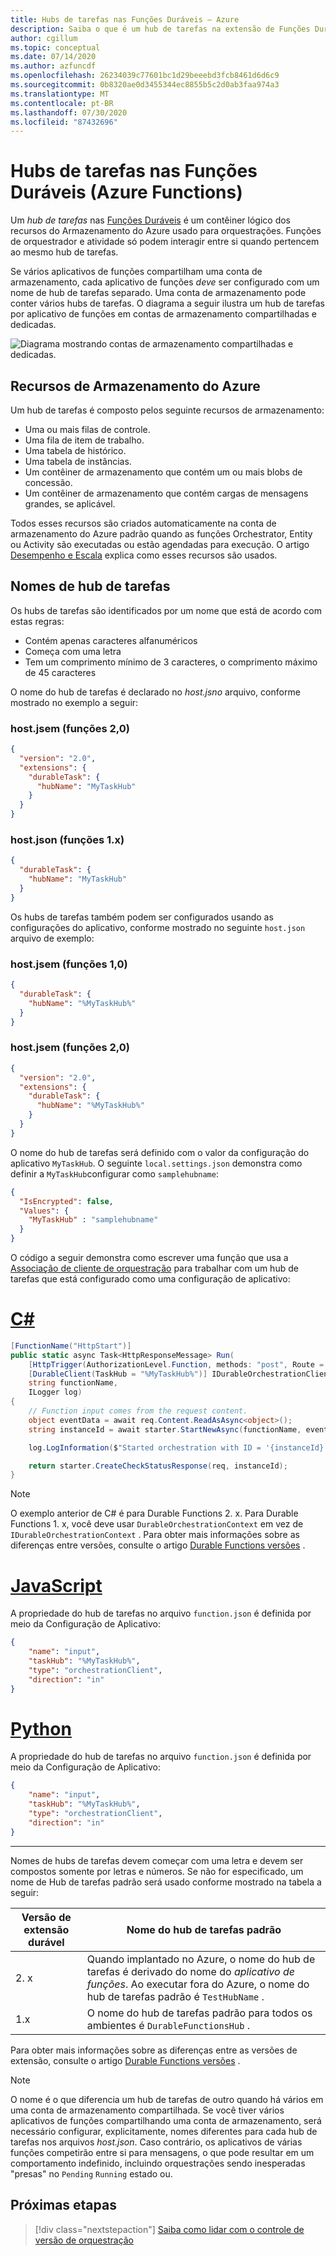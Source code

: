 ```yaml
---
title: Hubs de tarefas nas Funções Duráveis – Azure
description: Saiba o que é um hub de tarefas na extensão de Funções Duráveis do Azure Functions. Saiba como configurar os hubs de tarefas.
author: cgillum
ms.topic: conceptual
ms.date: 07/14/2020
ms.author: azfuncdf
ms.openlocfilehash: 26234039c77601bc1d29beeebd3fcb8461d6d6c9
ms.sourcegitcommit: 0b8320ae0d3455344ec8855b5c2d0ab3faa974a3
ms.translationtype: MT
ms.contentlocale: pt-BR
ms.lasthandoff: 07/30/2020
ms.locfileid: "87432696"
---
```

# <a name="task-hubs-in-durable-functions-azure-functions"></a>Hubs de tarefas nas Funções Duráveis (Azure Functions)

Um *hub de tarefas* nas [Funções Duráveis](durable-functions-overview.md) é um contêiner lógico dos recursos do Armazenamento do Azure usado para orquestrações. Funções de orquestrador e atividade só podem interagir entre si quando pertencem ao mesmo hub de tarefas.

Se vários aplicativos de funções compartilham uma conta de armazenamento, cada aplicativo de funções *deve* ser configurado com um nome de hub de tarefas separado. Uma conta de armazenamento pode conter vários hubs de tarefas. O diagrama a seguir ilustra um hub de tarefas por aplicativo de funções em contas de armazenamento compartilhadas e dedicadas.

![Diagrama mostrando contas de armazenamento compartilhadas e dedicadas.](./media/durable-functions-task-hubs/task-hubs-storage.png)

## <a name="azure-storage-resources"></a>Recursos de Armazenamento do Azure

Um hub de tarefas é composto pelos seguinte recursos de armazenamento:

* Uma ou mais filas de controle.
* Uma fila de item de trabalho.
* Uma tabela de histórico.
* Uma tabela de instâncias.
* Um contêiner de armazenamento que contém um ou mais blobs de concessão.
* Um contêiner de armazenamento que contém cargas de mensagens grandes, se aplicável.

Todos esses recursos são criados automaticamente na conta de armazenamento do Azure padrão quando as funções Orchestrator, Entity ou Activity são executadas ou estão agendadas para execução. O artigo [Desempenho e Escala](durable-functions-perf-and-scale.md) explica como esses recursos são usados.

## <a name="task-hub-names"></a>Nomes de hub de tarefas

Os hubs de tarefas são identificados por um nome que está de acordo com estas regras:

* Contém apenas caracteres alfanuméricos
* Começa com uma letra
* Tem um comprimento mínimo de 3 caracteres, o comprimento máximo de 45 caracteres

O nome do hub de tarefas é declarado no *host.jsno* arquivo, conforme mostrado no exemplo a seguir:

### <a name="hostjson-functions-20"></a>host.jsem (funções 2,0)

```json
{
  "version": "2.0",
  "extensions": {
    "durableTask": {
      "hubName": "MyTaskHub"
    }
  }
}
```

### <a name="hostjson-functions-1x"></a>host.json (funções 1.x)

```json
{
  "durableTask": {
    "hubName": "MyTaskHub"
  }
}
```

Os hubs de tarefas também podem ser configurados usando as configurações do aplicativo, conforme mostrado no seguinte `host.json` arquivo de exemplo:

### <a name="hostjson-functions-10"></a>host.jsem (funções 1,0)

```json
{
  "durableTask": {
    "hubName": "%MyTaskHub%"
  }
}
```

### <a name="hostjson-functions-20"></a>host.jsem (funções 2,0)

```json
{
  "version": "2.0",
  "extensions": {
    "durableTask": {
      "hubName": "%MyTaskHub%"
    }
  }
}
```

O nome do hub de tarefas será definido com o valor da configuração do aplicativo `MyTaskHub`. O seguinte `local.settings.json` demonstra como definir a `MyTaskHub`configurar como `samplehubname`:

```json
{
  "IsEncrypted": false,
  "Values": {
    "MyTaskHub" : "samplehubname"
  }
}
```

O código a seguir demonstra como escrever uma função que usa a [Associação de cliente de orquestração](durable-functions-bindings.md#orchestration-client) para trabalhar com um hub de tarefas que está configurado como uma configuração de aplicativo:

# <a name="c"></a>[C#](#tab/csharp)

```csharp
[FunctionName("HttpStart")]
public static async Task<HttpResponseMessage> Run(
    [HttpTrigger(AuthorizationLevel.Function, methods: "post", Route = "orchestrators/{functionName}")] HttpRequestMessage req,
    [DurableClient(TaskHub = "%MyTaskHub%")] IDurableOrchestrationClient starter,
    string functionName,
    ILogger log)
{
    // Function input comes from the request content.
    object eventData = await req.Content.ReadAsAsync<object>();
    string instanceId = await starter.StartNewAsync(functionName, eventData);

    log.LogInformation($"Started orchestration with ID = '{instanceId}'.");

    return starter.CreateCheckStatusResponse(req, instanceId);
}
```

> [!NOTE]
> O exemplo anterior de C# é para Durable Functions 2. x. Para Durable Functions 1. x, você deve usar `DurableOrchestrationContext` em vez de `IDurableOrchestrationContext` . Para obter mais informações sobre as diferenças entre versões, consulte o artigo [Durable Functions versões](durable-functions-versions.md) .

# <a name="javascript"></a>[JavaScript](#tab/javascript)

A propriedade do hub de tarefas no arquivo `function.json` é definida por meio da Configuração de Aplicativo:

```json
{
    "name": "input",
    "taskHub": "%MyTaskHub%",
    "type": "orchestrationClient",
    "direction": "in"
}
```

# <a name="python"></a>[Python](#tab/python)

A propriedade do hub de tarefas no arquivo `function.json` é definida por meio da Configuração de Aplicativo:

```json
{
    "name": "input",
    "taskHub": "%MyTaskHub%",
    "type": "orchestrationClient",
    "direction": "in"
}
```

---

Nomes de hubs de tarefas devem começar com uma letra e devem ser compostos somente por letras e números. Se não for especificado, um nome de Hub de tarefas padrão será usado conforme mostrado na tabela a seguir:

| Versão de extensão durável | Nome do hub de tarefas padrão |
| - | - |
| 2. x | Quando implantado no Azure, o nome do hub de tarefas é derivado do nome do _aplicativo de funções_. Ao executar fora do Azure, o nome do hub de tarefas padrão é `TestHubName` . |
| 1.x | O nome do hub de tarefas padrão para todos os ambientes é `DurableFunctionsHub` . |

Para obter mais informações sobre as diferenças entre as versões de extensão, consulte o artigo [Durable Functions versões](durable-functions-versions.md) .

> [!NOTE]
> O nome é o que diferencia um hub de tarefas de outro quando há vários em uma conta de armazenamento compartilhada. Se você tiver vários aplicativos de funções compartilhando uma conta de armazenamento, será necessário configurar, explicitamente, nomes diferentes para cada hub de tarefas nos arquivos *host.json*. Caso contrário, os aplicativos de várias funções competirão entre si para mensagens, o que pode resultar em um comportamento indefinido, incluindo orquestrações sendo inesperadas "presas" no `Pending` `Running` estado ou.

## <a name="next-steps"></a>Próximas etapas

> [!div class="nextstepaction"]
> [Saiba como lidar com o controle de versão de orquestração](durable-functions-versioning.md)
